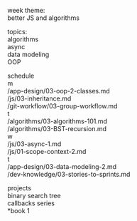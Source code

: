 week theme:  
	better JS and algorithms  
  
topics:  
	algorithms   
	async  
	data modeling   
	OOP  
  
schedule  
	m  
		/app-design/03-oop-2-classes.md  
		/js/03-inheritance.md  
		/git-workflow/03-group-workflow.md  
	t  
		/algorithms/03-algorithms-101.md  
		/algorithms/03-BST-recursion.md  
	w  
		/js/03-async-1.md  
		/js/01-scope-context-2.md  
	t  
		/app-design/03-data-modeling-2.md  
		/dev-knowledge/03-stories-to-sprints.md  
  
projects  
	binary search tree  
	callbacks series  
	*book 1  

